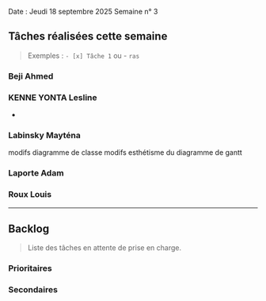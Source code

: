 Date : Jeudi 18 septembre 2025
Semaine n° 3

## Tâches réalisées cette semaine

> Exemples : `- [x] Tâche 1` ou - `ras`

### Beji Ahmed


### KENNE YONTA Lesline
-

### Labinsky Mayténa

modifs diagramme de classe
modifs esthétisme du diagramme de gantt 


### Laporte Adam


### Roux Louis


---

## Backlog

> Liste des tâches en attente de prise en charge.

### Prioritaires


### Secondaires
